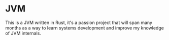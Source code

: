 # JVM

This is a JVM written in Rust, it's a passion project that will span
many months as a way to learn systems development and improve my knowledge
of JVM internals.